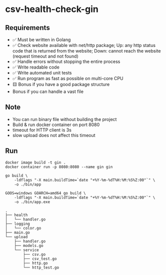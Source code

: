 # csv-health-check-gin

## Requirements
* ✅ Must be written in Golang 
* ✅ Check website available with net/http package; Up: any http status code that is returned from the website; Down: cannot reach the website (request timeout and not found)
* ✅ Handle errors without stopping the entire process 
* ✅ Write readable code 
* ✅ Write automated unit tests 
* ✅ Run program as fast as possible on multi-core CPU
* 🟨 Bonus if you have a good package structure 
* Bonus if you can handle a vast file

## Note
* You can run binary file without building the project
* Build & run docker container on port 8080
* timeout for HTTP client is 3s
* slow upload does not affect this timeout

## Run

```shell
docker image build -t gin .
docker container run -p 8080:8080 --name gin gin
```

```shell
go build \
    -ldflags "-X main.buildTime=`date "+%Y-%m-%dT%H:%M:%S%Z:00"`" \
    -o ./bin/app

GOOS=windows GOARCH=amd64 go build \
    -ldflags "-X main.buildTime=`date "+%Y-%m-%dT%H:%M:%S%Z:00"`" \
    -o ./bin/app.exe
```

```
.
├── health
│   └── handler.go
├── logging
│   └── color.go
├── main.go
└── upload
    ├── handler.go
    ├── models.go
    └── service
        ├── csv.go
        ├── csv_test.go
        ├── http.go
        └── http_test.go

```

